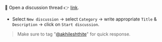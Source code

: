 📑 Open a discussion thread 👉 [link](https://github.com/buidltools/support/discussions).
* Select `New discussion` -> select `Category` -> write appropriate `Title` & `Description` -> click on `Start discussion`.

> Make sure to tag "[@akhileshthite](https://github.com/akhileshthite)" for quick response.
